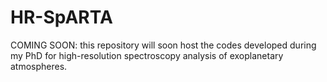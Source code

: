 # HR-SpARTA
COMING SOON: this repository will soon host the codes developed during my PhD for high-resolution spectroscopy analysis of exoplanetary atmospheres.
